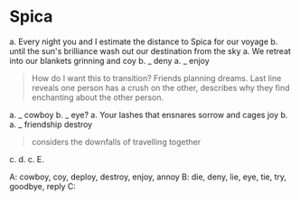 # Spica

a. Every night you and I estimate the distance to Spica for our voyage
b. until the sun's brilliance wash out our destination from the sky
a. We retreat into our blankets grinning and coy
b.  _ deny
a. _ enjoy

> How do I want this to transition? Friends planning dreams. Last line reveals one person has a crush on the other, describes why they find enchanting about the other person.

a. _ cowboy
b. _ eye?
a. Your lashes that ensnares sorrow and cages joy
b.
a. _ friendship destroy

> considers the downfalls of travelling together

c.
d.
c.
E.

A: cowboy, coy, deploy, destroy, enjoy, annoy
B: die, deny, lie, eye, tie, try, goodbye, reply
C:

